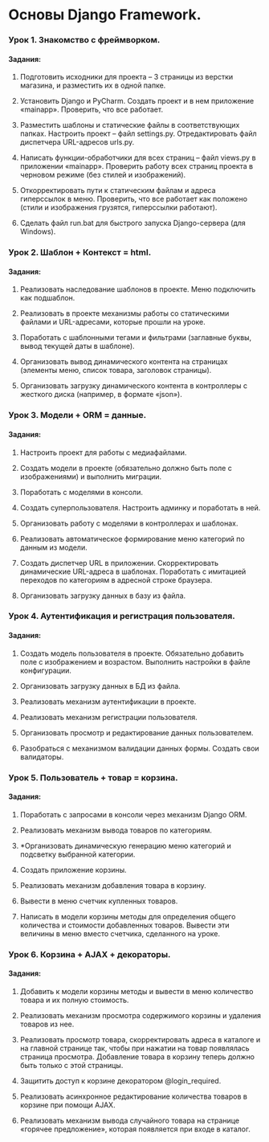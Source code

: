 # Основы Django Framework.

### Урок 1. Знакомство с фреймворком.

#### Задания:
1. Подготовить исходники для проекта – 3 страницы из верстки магазина, и разместить их в одной папке.

2. Установить Django и PyCharm. Создать проект и в нем приложение «mainapp». Проверить, что все работает.
 
3. Разместить шаблоны и статические файлы в соответствующих папках. Настроить проект – файл settings.py. Отредактировать файл диспетчера URL-адресов urls.py.
 
4. Написать функции-обработчики для всех страниц – файл views.py в приложении «mainapp». Проверить работу всех страниц проекта в черновом режиме (без стилей и изображений).

5. Откорректировать пути к статическим файлам и адреса гиперссылок в меню. Проверить, что все работает как положено (стили и изображения грузятся, гиперссылки работают).

6. Сделать файл run.bat для быстрого запуска Django-сервера (для Windows).

### Урок 2. Шаблон + Контекст = html.

#### Задания:
1. Реализовать наследование шаблонов в проекте. Меню подключить как подшаблон.

2. Реализовать в проекте механизмы работы со статическими файлами и URL-адресами, которые прошли на уроке.

3. Поработать с шаблонными тегами и фильтрами (заглавные буквы, вывод текущей даты в шаблоне).

4. Организовать вывод динамического контента на страницах (элементы меню, список товара, заголовок страницы).

5. Организовать загрузку динамического контента в контроллеры с жесткого диска (например, в формате «json»).

### Урок 3. Модели + ORM = данные.

#### Задания:
1. Настроить проект для работы с медиафайлами.

2. Создать модели в проекте (обязательно должно быть поле с изображениями) и выполнить миграции.

3. Поработать с моделями в консоли.

4. Создать суперпользователя. Настроить админку и поработать в ней.

5. Организовать работу с моделями в контроллерах и шаблонах.

6. Реализовать автоматическое формирование меню категорий по данным из модели.

7. Создать диспетчер URL в приложении. Скорректировать динамические URL-адреса в шаблонах. Поработать с имитацией переходов по категориям в адресной строке браузера.

8. Организовать загрузку данных в базу из файла.

### Урок 4. Аутентификация и регистрация пользователя.
#### Задания:
1. Создать модель пользователя в проекте. Обязательно добавить поле с изображением и возрастом. Выполнить настройки в файле конфигурации.
 
2. Организовать загрузку данных в БД из файла.
 
3. Реализовать механизм аутентификации в проекте.
 
4. Реализовать механизм регистрации пользователя.
 
5. Организовать просмотр и редактирование данных пользователем.
 
6. Разобраться с механизмом валидации данных формы. Создать свои валидаторы.

### Урок 5. Пользователь + товар = корзина.
#### Задания:

1. Поработать с запросами в консоли через механизм Django ORM.
 
2. Реализовать механизм вывода товаров по категориям.
 
3. *Организовать динамическую генерацию меню категорий и подсветку выбранной категории.
 
4. Создать приложение корзины.
 
5. Реализовать механизм добавления товара в корзину.
 
6. Вывести в меню счетчик купленных товаров.
 
7. Написать в модели корзины методы для определения общего количества и стоимости добавленных товаров. Вывести эти величины в меню вместо счетчика, сделанного на уроке.

### Урок 6. Корзина + AJAX + декораторы.
#### Задания:
1. Добавить к модели корзины методы и вывести в меню количество товара и их полную стоимость.

2. Реализовать механизм просмотра содержимого корзины и удаления товаров из нее.
 
3. Реализовать просмотр товара, скорректировать адреса в каталоге и на главной странице так, чтобы при нажатии на товар появлялась страница просмотра. Добавление товара в корзину теперь должно быть только с этой страницы.
 
4. Защитить доступ к корзине декоратором @login_required.
 
5. Реализовать асинхронное редактирование количества товаров в корзине при помощи AJAX.
 
6. Реализовать механизм вывода случайного товара на странице «горячее предложение», которая появляется при входе в каталог.
